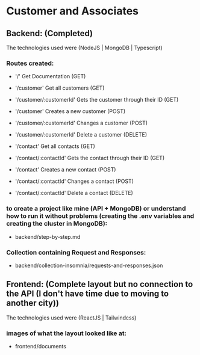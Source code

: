 # Customer and Associates

## Backend: (Completed)

The technologies used were (NodeJS | MongoDB | Typescript)

### Routes created:
* '/' Get Documentation (GET)
* '/customer' Get all customers (GET)
* '/customer/:customerId' Gets the customer through their ID (GET)
* '/customer' Creates a new customer (POST)
* '/customer/:customerId' Changes a customer (POST)
* '/customer/:customerId' Delete a customer (DELETE)

* '/contact' Get all contacts (GET)
* '/contact/:contactId' Gets the contact through their ID (GET)
* '/contact' Creates a new contact (POST)
* '/contact/:contactId' Changes a contact (POST)
* '/contact/:contactId' Delete a contact (DELETE)

### to create a project like mine (API + MongoDB) or understand how to run it without problems (creating the .env variables and creating the cluster in MongoDB):
* backend/step-by-step.md

### Collection containing Request and Responses:
* backend/collection-insomnia/requests-and-responses.json

## Frontend: (Complete layout but no connection to the API (I don't have time due to moving to another city))

The technologies used were (ReactJS | Tailwindcss)

### images of what the layout looked like at:
* frontend/documents